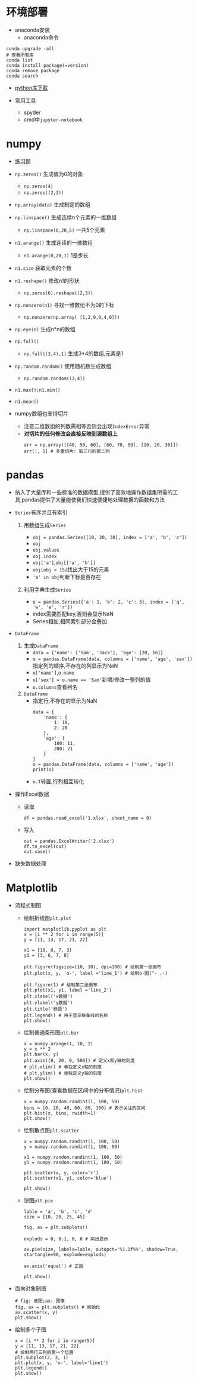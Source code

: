# 环境部署
- anaconda安装
    - anaconda命令
```
conda upgrade -all
# 查看所有库
conda list
conda install package(=version)
conda remove package
conda search
```

- [python库下载](https://www.lfd.uci.edu/~gohlke/pythonlibs/)

- 常用工具
    - spyder
    - cmd中`jupyter-notebook`

# numpy
- [练习题](https://github.com/rougier/numpy-100)
<!-- - 主要用于矩阵操作和运算
- 使用普通一维数组生成numpy一维数组
    ```
    l = [10, 11, 21]
    arr = np.array(data, dtype=np.float64)
    print(type(arr)) # <class 'numpy.ndarray'>
    arr2 = arr.astype(np.int32)
    ```
- 循环生成数组
    - `arr = np.arange(1, 20, 2)`1-20,步长为2
- 生成多维数组
    - `arr = np.ndarray((2, 3))`两行三列
    - `arr = np.ndarray([[1, 2], [2, 3]])`
- 生成连续的数组
    - `a = np.linspace(0, 5.0, num=50)`生成50个(默认)0-5.0的数字组成数组
- 查看数组形状`arr.shape`
- 快速生成数组
    - `np.zeros(10)` 生成包含10个0的数组
    - `np.zeros((2, 3))` 生成两行三列数组
    - `np.full((2, 3), 8)` 生成两行三列数组,并且元素都为8
    - `np.zeros((3, 6))` 生成3*6的二维数组
        ```
        arr = np.zeros((2, 3))
        arr[0] = [1, 2, 3]
        ```
    - `np.empty(5)` 数组元素未初始化(可能有任何数字)
    - `np.eye(3)`生成3x3的对角线矩阵 -->
- `np.zeros()` 生成值为0的对象
    - `np.zeros(4)`
    - `np.zeros((2,3))`
- `np.array(data)` 生成制定的数组
- `np.linspace()` 生成连续n个元素的一维数组
    - `np.linspace(0,20,5)` 一共5个元素
- `n1.arange()` 生成连续的一维数组
    - `n1.arange(0,20,1)` 1是步长
- `n1.size` 获取元素的个数
- `n1.reshape()` 修改n1的形状
    - `np.zeros(6).reshape((2,3))`
- `np.nonzero(n1)` 寻找一维数组不为0的下标
    - `np.nonzero(np.array( [1,2,0,0,4,0]))`
- `np.eye(n)` 生成n*n的数组
- `np.full()`
    - `np.full((3,4),1)` 生成3*4的数组,元素是1
- `np.random.random()` 使用随机数生成数组
    - `np.random.random((3,4))`
- `n1.max();n1.min()`
- `n1.mean()`




- numpy数组也支持切片
    - 注意二维数组的列数需相等否则会出现`IndexError`异常
    - **对切片的任何修改会直接反映到源数组上**
        ```
        arr = np.array([[40, 50, 60], [60, 70, 80], [10, 20, 30]])
        arr[:, 1] # 多重切片: 取三行的第二列
        ```

# pandas
- 纳入了大量库和一些标准的数据模型,提供了高效地操作数据集所需的工具,pandas提供了大量能使我们快速便捷地处理数据的函数和方法
- `Series`有序并且有索引
    1. 用数组生成`Series`
        - `obj = pandas.Series([10, 20, 30], index = ['a', 'b', 'c'])`
        - `obj`
        - `obj.values`
        - `obj.index`
        - `obj['a']`,`obj[['a', 'b']]`
        - `obj[obj > 15]`找出大于15的元素
        - `'a' in obj`判断下标是否存在

    2. 利用字典生成`Series`
        - `o = pandas.Series({'a': 1, 'b': 2, 'c': 3}, index = ['q', 'w', 'e', 'r'])`
        - index需要匹配key,否则会显示NaN
        - Series相加,相同索引部分会叠加

- `DataFrame`
    1. 生成`DataFrame`
        - `data = {'name': ['Sam', 'Jack'], 'age': [20, 16]}`
        - `o = pandas.DataFrame(data, columns = ['name', 'age', 'sex'])`指定列的顺序,不存在的列显示为NaN
        - `o['name']`,`o.name`
        - `o['sex'] = o.name == 'Sam'`新增/修改一整列的值
        - `o.columns`查看列名
    2. `DataFrame`
        - 指定行,不存在的显示为NaN
            ```
            data = {
                'name': {
                    1: 10,
                    2: 20
                },
                'age': {
                    100: 11,
                    200: 21
                }
            }
            o = pandas.DataFrame(data, columns = ['name', 'age'])
            print(o)
            ```
        - `o.T`转置,行列相互转化
- 操作Excel数据
    - 读取
        ```
        df = pandas.read_excel('1.xlsx', sheet_name = 0)
        ```
    - 写入
        ```
        out = pandas.ExcelWriter('2.xlsx')
        df.to_excel(out)
        out.save()
        ```

- 缺失数据处理


# Matplotlib
- 流程式制图
    - 绘制折线图`plt.plot`
        ```
        import matplotlib.pyplot as plt
        x = [i ** 2 for i in range(5)]
        y = [11, 13, 17, 21, 22]
    
        x1 = [10, 8, 7, 3]
        y1 = [3, 6, 7, 8]
    
        plt.figure(figsize=(10, 10), dpi=100) # 绘制第一张画布
        plt.plot(x, y, 'o-', label ='line_1') # 绘制o-图(^- .-)
        
        plt.figure(1) # 绘制第二张画布
        plt.plot(x1, y1, label ='line_2')
        plt.xlabel('x数据')
        plt.ylabel('y数据')
        plt.title('标题')
        plt.legend() # 用于显示每条线的名称
        plt.show()
        ```
    
    - 绘制普通条形图`plt.bar`
        ```
        x = numpy.arange(1, 10, 2)
        y = x ** 2
        plt.bar(x, y)
        plt.axis([0, 20, 0, 500]) # 定义x和y轴的刻度
        # plt.xlim() # 单独定义x轴的刻度
        # plt.ylim() # 单独定义y轴的刻度
        plt.show()
        ```
    - 绘制分布图(查看数据在区间中的分布情况)`plt.hist`
        ```
        x = numpy.random.randint(1, 100, 50)
        bins = [0, 20, 40, 60, 80, 100] # 表示关注的区间
        plt.hist(x, bins, rwidth=1)
        plt.show()
        ```
    
    - 绘制散点图`plt.scatter`
        ```
        x = numpy.random.randint(1, 100, 50)
        y = numpy.random.randint(1, 100, 50)
    
        x1 = numpy.random.randint(1, 100, 50)
        y1 = numpy.random.randint(1, 100, 50)
    
        plt.scatter(x, y, color='r')
        plt.scatter(x1, y1, color='blue')
    
        plt.show()
        ```
    
    - 饼图`plt.pie`
        ```
        lable = 'a', 'b', 'c', 'd'
        size = [10, 20, 25, 45]
        
        fig, ax = plt.subplots()
        
        explods = 0, 0.1, 0, 0 # 突出显示
        
        ax.pie(size, labels=lable, autopct='%1.1f%%', shadow=True, startangle=90, explode=explods)
        
        ax.axis('equal') # 正圆
        
        plt.show()
        ```

- 面向对象制图
    ```
    # fig: 底图;ax: 图像
    fig, ax = plt.subplots() # 初始化
    ax.scatter(x, y)
    plt.show()
    ```
    
- 绘制多个子图
    ```
    x = [i ** 2 for i in range(5)]
    y = [11, 13, 17, 21, 22]
    # 绘制两行三列的第一个位置
    plt.subplot(2, 3, 1) 
    plt.plot(x, y, 'o-', label='line1')
    plt.legend()
    plt.show()
    ```